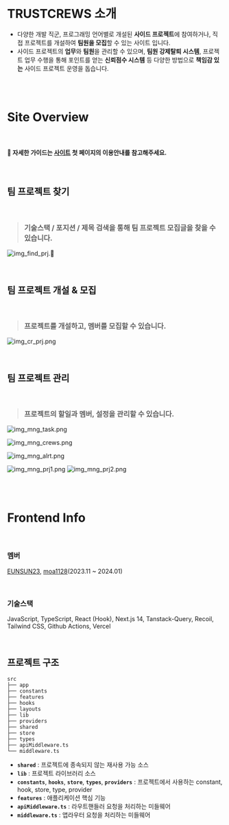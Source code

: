 <br/>

# TRUSTCREWS 소개

- 다양한 개발 직군, 프로그래밍 언어별로 개설된 **사이드 프로젝트**에 참여하거나, 직접 프로젝트를 개설하여 **팀원을 모집**할 수 있는 사이트 입니다.
- 사이드 프로젝트의 **업무**와 **팀원**을 관리할 수 있으며, **팀원 강제탈퇴 시스템**, 프로젝트 업무 수행을 통해 포인트를 얻는 **신뢰점수 시스템** 등 다양한 방법으로
  **책임감 있는** 사이드 프로젝트 운영을 돕습니다.

<br/>
<br/>

# Site Overview

<aside>

<br/>

#### 📌 자세한 가이드는 [사이트](https://www.trustcrews.com/) 첫 페이지의 이용안내를 참고해주세요.

<br/>

</aside>

## 팀 프로젝트 찾기

<br/>

> ### 기술스택 / 포지션 / 제목 검색을 통해 팀 프로젝트 모집글을 찾을 수 있습니다.

![img_find_prj.📌](assets/img_find_prj.png)

<br/>

## 팀 프로젝트 개설 & 모집

<br/>

> ### 프로젝트를 개설하고, 멤버를 모집할 수 있습니다.

![img_cr_prj.png](assets/img_cr_prj.png)

<br/>

## 팀 프로젝트 관리

<br/>

> ### 프로젝트의 할일과 멤버, 설정을 관리할 수 있습니다.

![img_mng_task.png](assets/img_mng_task.png)

![img_mng_crews.png](assets/img_mng_crews.png)

![img_mng_alrt.png](assets/img_mng_alrt.png)

![img_mng_prj1.png](assets/img_mng_prj1.png)
![img_mng_prj2.png](assets/img_mng_prj2.png)

<br/>
<br/>

# Frontend Info

<br/>

### 멤버

[EUNSUN23](https://github.com/EUNSUN23), [moa1128](https://github.com/orgs/oneMonthProject/people/moa1128)(2023.11 ~ 2024.01)

<br/>

### 기술스택

JavaScript, TypeScript, React (Hook), Next.js 14, Tanstack-Query, Recoil, Tailwind CSS, Github Actions, Vercel

<br/>

## 프로젝트 구조

```text
src
├── app
├── constants
├── features
├── hooks
├── layouts
├── lib
├── providers
├── shared
├── store
├── types
├── apiMiddleware.ts
└── middleware.ts
```

- **`shared`** : 프로젝트에 종속되지 않는 재사용 가능 소스 <br/>
- **`lib`** : 프로젝트 라이브러리 소스 <br/>
- **`constants`**, **`hooks`**, **`store`**, **`types`**, **`providers`** : 프로젝트에서 사용하는 constant, hook, store,  type, provider <br/>
- **`features`** : 애플리케이션 핵심 기능 <br/>
- **`apiMiddleware.ts`** : 라우트핸들러 요청을 처리하는 미들웨어
- **`middleware.ts`** : 앱라우터 요청을 처리하는 미들웨어

<br/>


